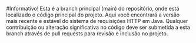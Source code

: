#Informativo!
Esta é a branch principal (main) do repositório, onde está localizado o código principal do projeto. Aqui você encontrará a versão mais recente e estável do sistema de requisições HTTP em Java. Qualquer contribuição ou alteração significativa no código deve ser submetida a esta branch através de pull requests para revisão e inclusão no projeto.
